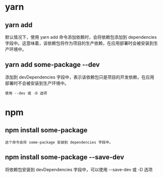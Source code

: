 
# yarn
## yarn add
默认情况下，使用 yarn add 命令添加依赖时，会将依赖包添加到 dependencies 字段中。这意味着，该依赖包将作为项目的生产依赖，在应用部署时会被安装到生产环境中。

## yarn add some-package --dev
添加到 devDependencies 字段中，表示该依赖包只是项目的开发依赖，在应用部署时不会被安装到生产环境中。
```
使用 --dev 或 -D 选项
```

# npm
## npm install some-package
```
这个命令会将 some-package 安装到 dependencies 字段中。
```

## npm install some-package --save-dev
将依赖包安装到 devDependencies 字段中，可以使用 --save-dev 或 -D 选项

